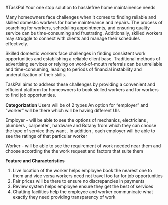 #TaskPal 
Your one stop solution to hasslefree home maintainence needs

Many homeowners face challenges when it comes to finding reliable and skilled domestic workers for home maintenance and repairs. The process of searching for workers, scheduling appointments, and ensuring quality service can be time-consuming and frustrating.
Additionally, skilled workers may struggle to connect with clients and manage their schedules effectively. 

Skilled domestic workers face challenges in finding consistent work opportunities and establishing a reliable client base. Traditional methods of advertising services or relying on word-of-mouth referrals can be unreliable and time-consuming, leading to periods of financial instability and underutilization of their skills.

TaskPal aims to address these challenges by providing a convenient and efficient platform for homeowners to book skilled workers and for workers to find job opportunities.


**Categorization**
Users will be of 2 types 
An option for “employer” and “worker” will be there which will be having different UIs

Employer - will be able to see the options of mechanics, electricians , plumbers , carpenter , hardware and Botany from which they can choose the type of service they want . In addition , each employer will be able to see the ratings of that particular worker

Worker - will be able to see the requirement of work needed near them and choose according the the work request and factors that suite them 

**Feature and Characteristics**

1. Live location of the worker helps employee book the nearest one to them and vice versa workers need not travel too far for job opportunities
2. Fair prices will be there to ensure no discrepancies in payments
3. Review system helps employee ensure they get the best of services
4. Chatting facilities help the employee and worker communicate what exactly they need providing transparency of work 

